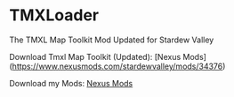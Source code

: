 # TMXLoader
The TMXL Map Toolkit Mod Updated for Stardew Valley

Download Tmxl Map Toolkit (Updated): [Nexus Mods] (https://www.nexusmods.com/stardewvalley/mods/34376)

Download my Mods: [Nexus Mods](https://next.nexusmods.com/profile/Smapifan/mods)
